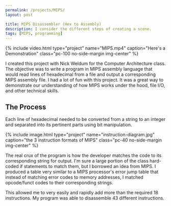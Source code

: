 ```yaml
---
permalink: /projects/MIPS/
layout: post

title: MIPS Disassembler (Hex to Assembly)
description: I consider the different steps of creating a scene.
tags: [MIPS, programming]
---
```


{% include video.html type="project" name="MIPS.mp4" caption="Here's a Demonstration" class="pc-100 no-side-margin img-center" %}

I created this project with Nick Weldum for the Computer Architecture class. The objective was to write a program in MIPS assembly language that would read lines of hexadecimal from a file and output a corresponding MIPS assembly file. I had a lot of fun with this project. It was a great way to demonstrate our understanding of how MIPS works under the hood, file I/O, and other technical skills.

## The Process

Each line of hexadecimal needed to be converted from a string to an integer and separated into its pertinent parts using bit manipulation.

{% include image.html type="project" name="instruction-diagram.jpg" caption="the 3 instruction formats of MIPS" class="pc-40 no-side-margin img-center" %}

The real crux of the program is how the developer matches the code to its corresponding string for output. I'm sure a large portion of the class hard-coded if statements to match them, but I borrowed an idea from MIPS. I produced a table very similar to a MIPS processor's error jump table that instead of matching error codes to memory addresses, I matched opcode/funct codes to their corresponding strings.

This allowed me to very easily and rapidly add more than the required 18 instructions. My program was able to disassemble 43 different instructions.